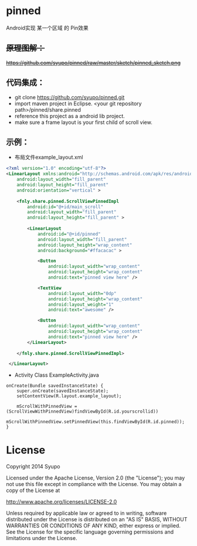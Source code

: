 pinned
======

Android实现 某一个区域 的 Pin效果

<del>原理图解：</del>
-------------
<del>https://github.com/syupo/pinned/raw/master/sketch/pinned_sketch.png</del>

代码集成：
-------------
+ git clone https://github.com/syupo/pinned.git
+ import maven project in Eclipse. &lt;your git repository path&gt;/pinned/share.pinned
+ reference this project as a android lib project.
+ make sure a frame layout is your first child of scroll view. 

示例：
-------------

* 布局文件example_layout.xml
```xml
<?xml version="1.0" encoding="utf-8"?>
<LinearLayout xmlns:android="http://schemas.android.com/apk/res/android"
    android:layout_width="fill_parent"
    android:layout_height="fill_parent"
    android:orientation="vertical" >
    
    <fnly.share.pinned.ScrollViewPinnedImpl
        android:id="@+id/main_scroll"
        android:layout_width="fill_parent"
        android:layout_height="fill_parent" >
        
        <LinearLayout
            android:id="@+id/pinned"
            android:layout_width="fill_parent"
            android:layout_height="wrap_content"
            android:background="#ffacacac" >

            <Button
                android:layout_width="wrap_content"
                android:layout_height="wrap_content"
                android:text="pinned view here" />

            <TextView
                android:layout_width="0dp"
                android:layout_height="wrap_content"
                android:layout_weight="1"
                android:text="awesome" />

            <Button
                android:layout_width="wrap_content"
                android:layout_height="wrap_content"
                android:text="pinned view here" />
        </LinearLayout>
        
    </fnly.share.pinned.ScrollViewPinnedImpl>

 </LinearLayout>
```

* Activity Class ExampleActivity.java
```android
onCreate(Bundle savedInstanceState) {
    super.onCreate(savedInstanceState);
    setContentView(R.layout.example_layout);
    
    mScrollWithPinnedView = (ScrollViewWithPinnedView)findViewById(R.id.yourscrollid))
    mScrollWithPinnedView.setPinnedView(this.findViewById(R.id.pinned));
}
```

License
======

Copyright 2014 Syupo

Licensed under the Apache License, Version 2.0 (the "License"); 
you may not use this file except in compliance with the License. You may obtain a copy of the License at

 http://www.apache.org/licenses/LICENSE-2.0

Unless required by applicable law or agreed to in writing, software distributed under the License is distributed on an "AS IS" BASIS, WITHOUT WARRANTIES OR CONDITIONS OF ANY KIND, either express or implied. See the License for the specific language governing permissions and limitations under the License.

